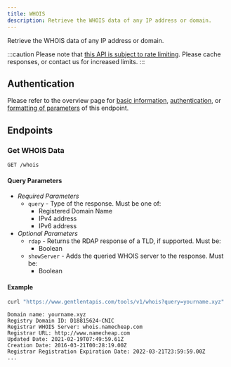 ```yaml
---
title: WHOIS
description: Retrieve the WHOIS data of any IP address or domain.
---
```


Retrieve the WHOIS data of any IP address or domain.

:::caution
Please note that <u>this API is subject to rate limiting</u>. Please cache responses, or contact us for increased limits.
:::

## Authentication

Please refer to the overview page for [basic information](/docs/tools-api/), [authentication](/docs/tools-api/#authentication), or [formatting of parameters](/docs/tools-api/#parameters) of this endpoint.

## Endpoints

### Get WHOIS Data

```url title="Endpoint URL"
GET /whois
```

#### Query Parameters

- _Required Parameters_
  - `query` - Type of the response. Must be one of:
    - Registered Domain Name
    - IPv4 address
    - IPv6 address
- _Optional Parameters_
  - `rdap` - Returns the RDAP response of a TLD, if supported. Must be:
    - Boolean
  - `showServer` - Adds the queried WHOIS server to the response. Must be:
    - Boolean

#### Example

```bash title="CURL"
curl "https://www.gentlentapis.com/tools/v1/whois?query=yourname.xyz"
```

```text title="Response"
Domain name: yourname.xyz
Registry Domain ID: D18815624-CNIC
Registrar WHOIS Server: whois.namecheap.com
Registrar URL: http://www.namecheap.com
Updated Date: 2021-02-19T07:49:59.61Z
Creation Date: 2016-03-21T00:28:19.00Z
Registrar Registration Expiration Date: 2022-03-21T23:59:59.00Z
...
```
